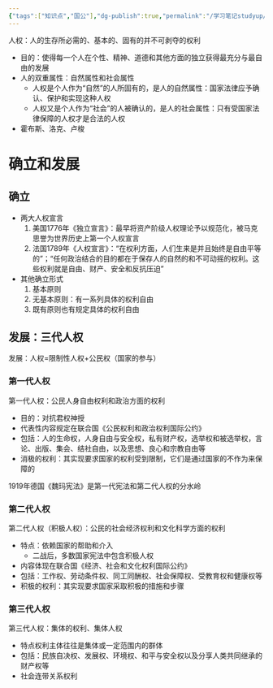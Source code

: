 ```yaml
---
{"tags":["知识点","国公"],"dg-publish":true,"permalink":"/学习笔记studyup/国际公法/人权/","dgPassFrontmatter":true,"created":"2024-11-08T21:54:43.371+08:00","updated":"2024-11-11T10:00:26.686+08:00"}
---
```


人权：人的生存所必需的、基本的、固有的并不可剥夺的权利
- 目的：使得每一个人在个性、精神、道德和其他方面的独立获得最充分与最自由的发展
- 人的双重属性：自然属性和社会属性
	- 人权是个人作为“自然”的人所固有的，是人的自然属性：国家法律应予确认、保护和实现这种人权
	- 人权又是个人作为“社会”的人被确认的，是人的社会属性：只有受国家法律保障的人权才是合法的人权
- 霍布斯、洛克、卢梭
# 确立和发展
## 确立
- 两大人权宣言
	1. 美国1776年《独立宣言》：最早将资产阶级人权理论予以规范化，被马克思誉为世界历史上第一个人权宣言
	2. 法国1789年《人权宣言》：“在权利方面，人们生来是并且始终是自由平等的”；“任何政治结合的目的都在于保存人的自然的和不可动摇的权利。这些权利就是自由、财产、安全和反抗压迫”
- 其他确立形式
	1. 基本原则
	2. 无基本原则：有一系列具体的权利自由
	3. 既有原则也有规定具体的权利自由
## 发展：三代人权
发展：人权=限制性人权+公民权（国家的参与）
### 第一代人权
第一代人权：公民人身自由权利和政治方面的权利
- 目的：对抗君权神授
- 代表性内容规定在联合国《公民权利和政治权利国际公约》
- 包括：人的生命权，人身自由与安全权，私有财产权，选举权和被选举权，言论、出版、集会、结社自由，以及思想、良心和宗教自由等
- 消极的权利：其实现要求国家的权利受到限制，它们是通过国家的不作为来保障的

1919年德国《魏玛宪法》是第一代宪法和第二代人权的分水岭
### 第二代人权
第二代人权（积极人权）：公民的社会经济权利和文化科学方面的权利
- 特点：依赖国家的帮助和介入
	- 二战后，多数国家宪法中包含积极人权
- 内容体现在联合国《经济、社会和文化权利国际公约》
- 包括：工作权、劳动条件权、同工同酬权、社会保障权、受教育权和健康权等
- 积极的权利：其实现要求国家采取积极的措施和步骤
### 第三代人权
第三代人权：集体的权利、集体人权
- 特点权利主体往往是集体或一定范围内的群体
- 包括：民族自决权、发展权、环境权、和平与安全权以及分享人类共同继承的财产权等
- 社会连带关系权利